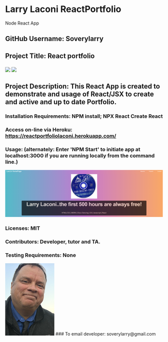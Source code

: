 # Larry Laconi ReactPortfolio
Node React App

## GitHub Username:   Soverylarry

## Project Title:     React portfolio
### <img src= "https://img.shields.io/github/languages/count/soverylarry/EmployeeTracker">  <img src="https://img.shields.io/github/license/soverylarry/EmployeeTracker">

## Project Description: This React App is created to demonstrate and usage of React/JSX to create and active and up to date Portfolio.




### Installation Requirements: NPM install; NPX React Create React

### Access on-line via Heroku:  https://reactportfoliolaconi.herokuapp.com/

### Usage:   (alternately: Enter 'NPM Start' to initiate app at localhost:3000 if you are running locally from the command line.)

<img src="https://github.com/soverylarry/ReactPortfolio/blob/master/src/components/img/ReactPortfolio.PNG">

### Licenses: MIT
### Contributors:         Developer, tutor and TA.
### Testing Requirements: None
<img alt="D'oh!" src="https://github.com/soverylarry/ReactPortfolio/blob/master/src/components/img/LLBridgeReduced.png">
### To email developer: soverylarry@gmail.com
